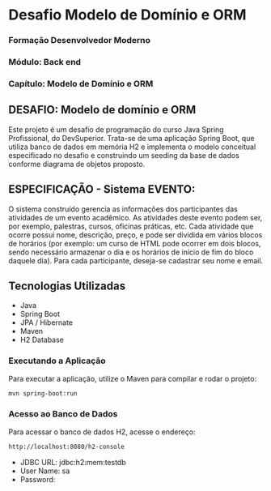 # Desafio Modelo de Domínio e ORM

### Formação Desenvolvedor Moderno
### Módulo: Back end
### Capítulo: Modelo de Domínio e ORM

## DESAFIO: Modelo de domínio e ORM
<p>Este projeto é um desafio de programação do curso Java Spring Profissional, do DevSuperior.
Trata-se de uma aplicação Spring Boot, que utiliza banco de dados em memória H2 e implementa o modelo
conceitual especificado no desafio e construindo um seeding da base de dados conforme diagrama de objetos proposto.</p>

## ESPECIFICAÇÃO - Sistema EVENTO:
<p>O sistema construído gerencia as informações dos participantes das atividades de um evento acadêmico. 
As atividades deste evento podem ser, por exemplo, palestras, cursos, oficinas práticas, etc. Cada atividade que ocorre 
possui nome, descrição, preço, e pode ser dividida em vários blocos de horários (por exemplo: um curso de HTML pode 
ocorrer em dois blocos, sendo necessário armazenar o dia e os horários de início de fim do bloco daquele dia). 
Para cada participante, deseja-se cadastrar seu nome e email.</p>


## Tecnologias Utilizadas
- Java
- Spring Boot
- JPA / Hibernate
- Maven
- H2 Database

### Executando a Aplicação
Para executar a aplicação, utilize o Maven para compilar e rodar o projeto:
```bash
mvn spring-boot:run
```

### Acesso ao Banco de Dados
Para acessar o banco de dados H2, acesse o endereço:
```bash
http://localhost:8080/h2-console
```
- JDBC URL: jdbc:h2:mem:testdb
- User Name: sa
- Password: 

